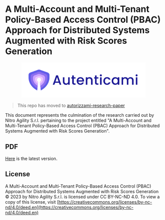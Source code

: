# A Multi-Account and Multi-Tenant Policy-Based Access Control (PBAC) Approach for Distributed Systems Augmented with Risk Scores Generation

<p align="center">
  <img src="https://raw.githubusercontent.com/autenticami/autenticami-assets/69ab798e9626f90cc74ae1184b57f193adf3e99c/blue-txt/1line.svg" class="center" width="400px" height="auto"/>
</p>

> This repo has moved to [autorizzami-research-paper](https://github.com/autorizzami/autorizzami-research-paper)

This document represents the culmination of the research carried out by Nitro Agility S.r.l. pertaining to the project entitled "A Multi-Account and Multi-Tenant Policy-Based Access Control (PBAC) Approach for Distributed Systems Augmented with Risk Scores Generation".

## PDF

[Here](https://github.com/autenticami/autenticami-research-paper/blob/main/autenticami.pdf) is the latest version.

## License

A Multi-Account and Multi-Tenant Policy-Based Access Control (PBAC) Approach for Distributed Systems Augmented with Risk Scores Generation © 2023 by Nitro Agility S.r.l. is licensed under CC BY-NC-ND 4.0. To view a copy of this license, visit [https://creativecommons.org/licenses/by-nc-nd/4.0/deed.en](https://creativecommons.org/licenses/by-nc-nd/4.0/deed.en)
